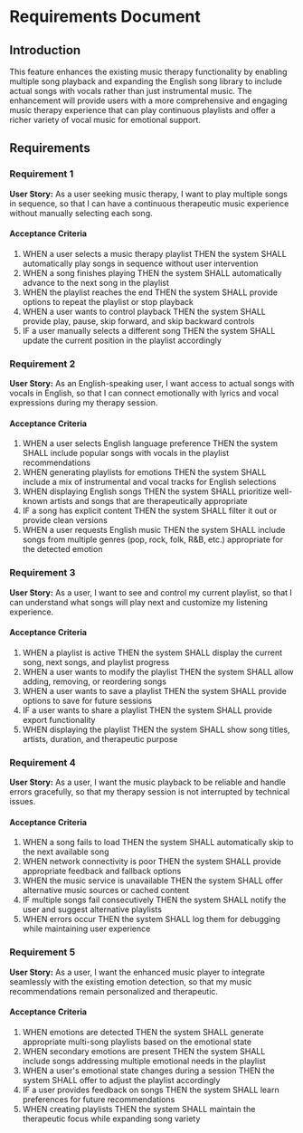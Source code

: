 # Requirements Document

## Introduction

This feature enhances the existing music therapy functionality by enabling multiple song playback and expanding the English song library to include actual songs with vocals rather than just instrumental music. The enhancement will provide users with a more comprehensive and engaging music therapy experience that can play continuous playlists and offer a richer variety of vocal music for emotional support.

## Requirements

### Requirement 1

**User Story:** As a user seeking music therapy, I want to play multiple songs in sequence, so that I can have a continuous therapeutic music experience without manually selecting each song.

#### Acceptance Criteria

1. WHEN a user selects a music therapy playlist THEN the system SHALL automatically play songs in sequence without user intervention
2. WHEN a song finishes playing THEN the system SHALL automatically advance to the next song in the playlist
3. WHEN the playlist reaches the end THEN the system SHALL provide options to repeat the playlist or stop playback
4. WHEN a user wants to control playback THEN the system SHALL provide play, pause, skip forward, and skip backward controls
5. IF a user manually selects a different song THEN the system SHALL update the current position in the playlist accordingly

### Requirement 2

**User Story:** As an English-speaking user, I want access to actual songs with vocals in English, so that I can connect emotionally with lyrics and vocal expressions during my therapy session.

#### Acceptance Criteria

1. WHEN a user selects English language preference THEN the system SHALL include popular songs with vocals in the playlist recommendations
2. WHEN generating playlists for emotions THEN the system SHALL include a mix of instrumental and vocal tracks for English selections
3. WHEN displaying English songs THEN the system SHALL prioritize well-known artists and songs that are therapeutically appropriate
4. IF a song has explicit content THEN the system SHALL filter it out or provide clean versions
5. WHEN a user requests English music THEN the system SHALL include songs from multiple genres (pop, rock, folk, R&B, etc.) appropriate for the detected emotion

### Requirement 3

**User Story:** As a user, I want to see and control my current playlist, so that I can understand what songs will play next and customize my listening experience.

#### Acceptance Criteria

1. WHEN a playlist is active THEN the system SHALL display the current song, next songs, and playlist progress
2. WHEN a user wants to modify the playlist THEN the system SHALL allow adding, removing, or reordering songs
3. WHEN a user wants to save a playlist THEN the system SHALL provide options to save for future sessions
4. IF a user wants to share a playlist THEN the system SHALL provide export functionality
5. WHEN displaying the playlist THEN the system SHALL show song titles, artists, duration, and therapeutic purpose

### Requirement 4

**User Story:** As a user, I want the music playback to be reliable and handle errors gracefully, so that my therapy session is not interrupted by technical issues.

#### Acceptance Criteria

1. WHEN a song fails to load THEN the system SHALL automatically skip to the next available song
2. WHEN network connectivity is poor THEN the system SHALL provide appropriate feedback and fallback options
3. WHEN the music service is unavailable THEN the system SHALL offer alternative music sources or cached content
4. IF multiple songs fail consecutively THEN the system SHALL notify the user and suggest alternative playlists
5. WHEN errors occur THEN the system SHALL log them for debugging while maintaining user experience

### Requirement 5

**User Story:** As a user, I want the enhanced music player to integrate seamlessly with the existing emotion detection, so that my music recommendations remain personalized and therapeutic.

#### Acceptance Criteria

1. WHEN emotions are detected THEN the system SHALL generate appropriate multi-song playlists based on the emotional state
2. WHEN secondary emotions are present THEN the system SHALL include songs addressing multiple emotional needs in the playlist
3. WHEN a user's emotional state changes during a session THEN the system SHALL offer to adjust the playlist accordingly
4. IF a user provides feedback on songs THEN the system SHALL learn preferences for future recommendations
5. WHEN creating playlists THEN the system SHALL maintain the therapeutic focus while expanding song variety